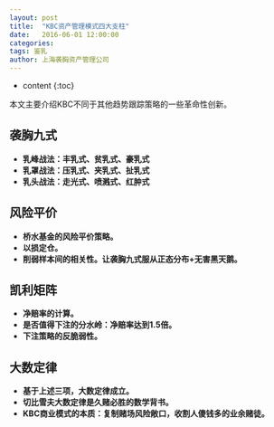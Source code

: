 ```yaml
---
layout: post
title:  "KBC资产管理模式四大支柱"
date:   2016-06-01 12:00:00
categories: 
tags: 鉴乳
author: 上海袭胸资产管理公司
---
```


* content
{:toc}

本文主要介绍KBC不同于其他趋势跟踪策略的一些革命性创新。

## 袭胸九式
* **乳峰战法：丰乳式、贫乳式、豪乳式**
* **乳罩战法：压乳式、夹乳式、扯乳式**
* **乳头战法：走光式、喷溅式、红肿式**


## 风险平价
   * **桥水基金的风险平价策略。** 
   * **以损定仓。**
   * **削弱样本间的相关性。让袭胸九式服从正态分布+无害黑天鹅。** 
 
 
## 凯利矩阵
   * **净赔率的计算。** 
   * **是否值得下注的分水岭：净赔率达到1.5倍。** 
   * **下注策略的反脆弱性。** 
   
   
## 大数定律
   * **基于上述三项，大数定律成立。** 
   * **切比雪夫大数定律是久赌必胜的数学背书。** 
   * **KBC商业模式的本质：复制赌场风险敞口，收割人傻钱多的业余赌徒。** 
